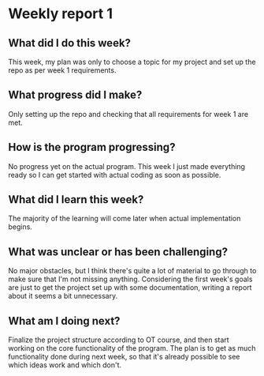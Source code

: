 # Weekly report 1

## What did I do this week?

This week, my plan was only to choose a topic for my project and set up the repo as per week 1 requirements.

## What progress did I make?

Only setting up the repo and checking that all requirements for week 1 are met.

## How is the program progressing?

No progress yet on the actual program. This week I just made everything ready so I can get started with actual coding as soon as possible.

## What did I learn this week?

The majority of the learning will come later when actual implementation begins.

## What was unclear or has been challenging?

No major obstacles, but I think there's quite a lot of material to go through to make sure that I'm not missing anything. Considering the first week's goals are just to get the project set up with some documentation, writing a report about it seems a bit unnecessary. 

## What am I doing next?

Finalize the project structure according to OT course, and then start working on the core functionality of the program. The plan is to get as much functionality done during next week, so that it's already possible to see which ideas work and which don't.
